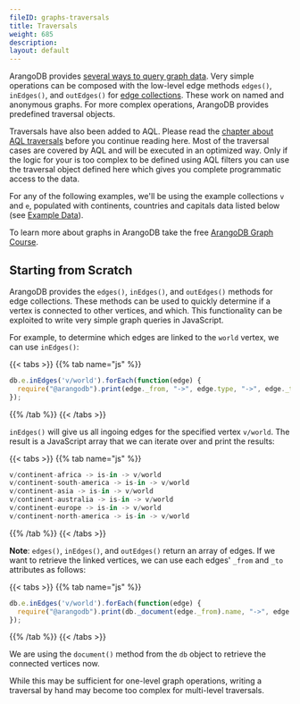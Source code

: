 ```yaml
---
fileID: graphs-traversals
title: Traversals
weight: 685
description: 
layout: default
---
```

ArangoDB provides [several ways to query graph data](../).
Very simple operations can be composed with the low-level edge methods `edges()`, `inEdges()`, and `outEdges()` for
[edge collections](../graphs-edges). These work on named and anonymous graphs. For more complex operations,
ArangoDB provides predefined traversal objects.

Traversals have also been added to AQL.
Please read the [chapter about AQL traversals](.) before you continue reading here.
Most of the traversal cases are covered by AQL and will be executed in an optimized way.
Only if the logic for your is too complex to be defined using AQL filters you can use the traversal object defined
here which gives you complete programmatic access to the data.

For any of the following examples, we'll be using the example collections `v` and `e`,
populated with continents, countries and capitals data listed below (see [Example Data](graphs-traversals-example-data)).

To learn more about graphs in ArangoDB take the free
[ArangoDB Graph Course](https://www.arangodb.com/arangodb-graph-course).

## Starting from Scratch

ArangoDB provides the `edges()`, `inEdges()`, and `outEdges()` methods for edge collections.
These methods can be used to quickly determine if a vertex is connected to other vertices,
and which.
This functionality can be exploited to write very simple graph queries in JavaScript.

For example, to determine which edges are linked to the `world` vertex, we can use `inEdges()`:

{{< tabs >}}
{{% tab name="js" %}}
```js
db.e.inEdges('v/world').forEach(function(edge) { 
  require("@arangodb").print(edge._from, "->", edge.type, "->", edge._to); 
});
```
{{% /tab %}}
{{< /tabs >}}

`inEdges()` will give us all ingoing edges for the specified vertex `v/world`. The result
is a JavaScript array that we can iterate over and print the results:

{{< tabs >}}
{{% tab name="js" %}}
```js
v/continent-africa -> is-in -> v/world
v/continent-south-america -> is-in -> v/world
v/continent-asia -> is-in -> v/world
v/continent-australia -> is-in -> v/world
v/continent-europe -> is-in -> v/world
v/continent-north-america -> is-in -> v/world
```
{{% /tab %}}
{{< /tabs >}}

**Note**: `edges()`, `inEdges()`, and `outEdges()` return an array of edges. If we want to retrieve
the linked vertices, we can use each edges' `_from` and `_to` attributes as follows:

{{< tabs >}}
{{% tab name="js" %}}
```js
db.e.inEdges('v/world').forEach(function(edge) { 
  require("@arangodb").print(db._document(edge._from).name, "->", edge.type, "->", db._document(edge._to).name); 
});
```
{{% /tab %}}
{{< /tabs >}}

We are using the `document()` method from the `db` object to retrieve the connected vertices now.

While this may be sufficient for one-level graph operations, writing a traversal by hand
may become too complex for multi-level traversals.
